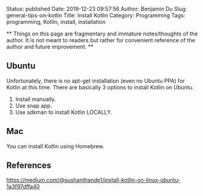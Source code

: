 Status: published
Date: 2019-12-23 09:57:56
Author: Benjamin Du
Slug: general-tips-on-kotlin
Title: Install Kotlin
Category: Programming
Tags: programming, Kotlin, install, installation

**
Things on this page are fragmentary and immature notes/thoughts of the author.
It is not meant to readers but rather for convenient reference of the author and future improvement.
**
## Ubuntu

Unfortunately,
there is no apt-get installation (even no Ubuntu PPA) for Kotlin at this time.
There are basically 3 options to install Kotlin on Ubuntu.

1. Install manually.
2. Use snap app.
3. Use sdkman to install Kotlin LOCALLY.

## Mac

You can install Kotlin using Homebrew.

## References

https://medium.com/@sushanthande1/install-kotlin-on-linux-ubuntu-1a3f97dffa40
